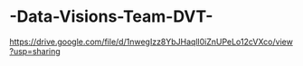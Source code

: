 # -Data-Visions-Team-DVT-
https://drive.google.com/file/d/1nwegIzz8YbJHaqll0iZnUPeLo12cVXco/view?usp=sharing
